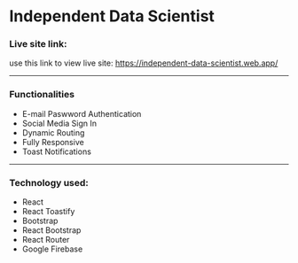 <!-- project title -->

# Independent Data Scientist

<!-- live site link -->

### Live site link:

use this link to view live site: https://independent-data-scientist.web.app/


---

### Functionalities

<!-- unordered list -->

- E-mail Paswword Authentication
- Social Media Sign In
- Dynamic Routing
- Fully Responsive
- Toast Notifications


---

### Technology used:

<!-- unordered list -->

- React
- React Toastify
- Bootstrap
- React Bootstrap
- React Router
- Google Firebase